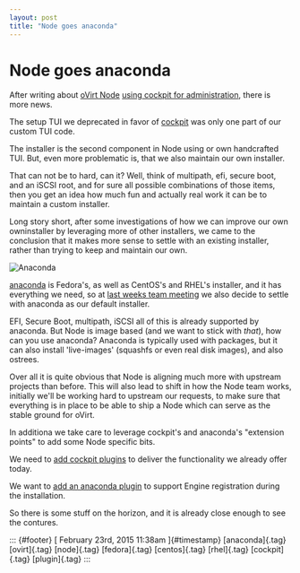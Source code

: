 ```yaml
---
layout: post
title: "Node goes anaconda"
---
```



Node goes anaconda
==================

After writing about [oVirt Node](http://www.ovirt.org/Node) [using
cockpit for
administration](http://dummdida.tumblr.com/post/111458709540/adding-a-cockpit-to-node),
there is more news.

The setup TUI we deprecated in favor of
[cockpit](http://cockpit-project.org) was only one part of our custom
TUI code.

The installer is the second component in Node using or own handcrafted
TUI. But, even more problematic is, that we also maintain our own
installer.

That can not be to hard, can it? Well, think of multipath, efi, secure
boot, and an iSCSI root, and for sure all possible combinations of those
items, then you get an idea how much fun and actually real work it can
be to maintain a custom installer.

Long story short, after some investigations of how we can improve our
own owninstaller by leveraging more of other installers, we came to the
conclusion that it makes more sense to settle with an existing
installer, rather than trying to keep and maintain our own.

![Anaconda](https://avatars0.githubusercontent.com/u/10549274?v=3&s=200)

[anaconda](https://github.com/rhinstaller/anaconda) is Fedora's, as well
as CentOS's and RHEL's installer, and it has everything we need, so at
[last weeks team
meeting](http://lists.ovirt.org/pipermail/devel/2015-February/009899.html)
we also decide to settle with anaconda as our default installer.

EFI, Secure Boot, multipath, iSCSI all of this is already supported by
anaconda. But Node is image based (and we want to stick with *that*),
how can you use anaconda? Anaconda is typically used with packages, but
it can also install 'live-images' (squashfs or even real disk images),
and also ostrees.

Over all it is quite obvious that Node is aligning much more with
upstream projects than before. This will also lead to shift in how the
Node team works, initially we'll be working hard to upstream our
requests, to make sure that everything is in place to be able to ship a
Node which can serve as the stable ground for oVirt.

In additiona we take care to leverage cockpit's and anaconda's
"extension points" to add some Node specific bits.

We need to [add cockpit
plugins](https://bugzilla.redhat.com/show_bug.cgi?id=1190758) to deliver
the functionality we already offer today.

We want to [add an anaconda
plugin](https://bugzilla.redhat.com/show_bug.cgi?id=1195177) to support
Engine registration during the installation.

So there is some stuff on the horizon, and it is already close enough to
see the contures.

::: {#footer}
[ February 23rd, 2015 11:38am ]{#timestamp} [anaconda]{.tag}
[ovirt]{.tag} [node]{.tag} [fedora]{.tag} [centos]{.tag} [rhel]{.tag}
[cockpit]{.tag} [plugin]{.tag}
:::
